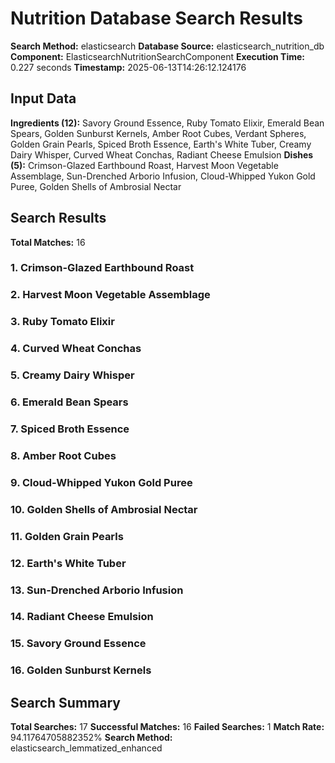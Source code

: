 # Nutrition Database Search Results

**Search Method:** elasticsearch
**Database Source:** elasticsearch_nutrition_db
**Component:** ElasticsearchNutritionSearchComponent
**Execution Time:** 0.227 seconds
**Timestamp:** 2025-06-13T14:26:12.124176

## Input Data
**Ingredients (12):** Savory Ground Essence, Ruby Tomato Elixir, Emerald Bean Spears, Golden Sunburst Kernels, Amber Root Cubes, Verdant Spheres, Golden Grain Pearls, Spiced Broth Essence, Earth's White Tuber, Creamy Dairy Whisper, Curved Wheat Conchas, Radiant Cheese Emulsion
**Dishes (5):** Crimson-Glazed Earthbound Roast, Harvest Moon Vegetable Assemblage, Sun-Drenched Arborio Infusion, Cloud-Whipped Yukon Gold Puree, Golden Shells of Ambrosial Nectar

## Search Results
**Total Matches:** 16

### 1. Crimson-Glazed Earthbound Roast

### 2. Harvest Moon Vegetable Assemblage

### 3. Ruby Tomato Elixir

### 4. Curved Wheat Conchas

### 5. Creamy Dairy Whisper

### 6. Emerald Bean Spears

### 7. Spiced Broth Essence

### 8. Amber Root Cubes

### 9. Cloud-Whipped Yukon Gold Puree

### 10. Golden Shells of Ambrosial Nectar

### 11. Golden Grain Pearls

### 12. Earth's White Tuber

### 13. Sun-Drenched Arborio Infusion

### 14. Radiant Cheese Emulsion

### 15. Savory Ground Essence

### 16. Golden Sunburst Kernels

## Search Summary
**Total Searches:** 17
**Successful Matches:** 16
**Failed Searches:** 1
**Match Rate:** 94.11764705882352%
**Search Method:** elasticsearch_lemmatized_enhanced
